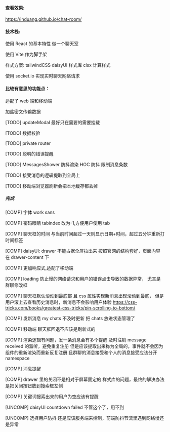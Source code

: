 #### 查看效果:

https://induang.github.io/chat-room/

#### 技术栈:

使用 React 的基本特性 做一个聊天室

使用 Vite 作为脚手架

样式方案: tailwindCSS daisyUI 样式库 clsx 计算样式

使用 socket.io 实现实时聊天网络请求

#### 比较有意思的功能点：

适配了 web 端和移动端

加盐密文传输数据

[TODO] updateModal 最好只在需要的需要挂载

[TODO] 数据校验

[TODO] private router

[TODO] 聪明的错误提醒

[TODO] MessagesShower 防抖渲染 HOC 防抖 限制消息条数

[TODO] 接受消息的逻辑提取到全局上

[TODO] 移动端浏览器刷新会把本地缓存都丢掉

##### 完成

[COMP] 字体 work sans

[COMP] 密码眼睛 tabindex 改为-1,方便用户使用 tab

[COMP] 聊天框的时间 与当前时间超过一天则显示日期+时间，超过五分钟重新打时间标签

[COMP] daisyUI: drawer 不能占据全屏拉出来
按照官网的结构套好，页面内容在 drawer-content 下

[COMP] 更加响应式,适配了移动端

[COMP] loading 防止慢的网络请求和用户的错误点击导致的数据异常， 尤其是群聊修改框

[COMP] 聊天框默认滚动到最底部 且 css 属性实现新消息出现滚动到最底， 但是用户滚上去查看历史消息时，新消息不会影响用户体验
https://css-tricks.com/books/greatest-css-tricks/pin-scrolling-to-bottom/

[COMP] 发新消息 my chats 不及时更新 把 chats 放进状态管理了

[COMP] 移动端 聊天框回退不应该是刷新式的

[COMP] 渲染逻辑有问题，发一条消息会有多个提醒 及时注销 message received 的监听，避免重复注册 但是应该提取出来称为全局的，事件就不会因为组件的重新渲染而重新反复注册 且群聊的消息接受和个人的消息接受应该分开 namespace

[COMP] 消息提醒

[COMP] drawer 里的关闭不是相对于屏幕固定的 样式库的问题，最终的解决办法是把关闭按钮放到搜索框左侧

[COMP] 关键词搜索出来的用户为空应该有提醒

[UNCOMP] daisyUI countdown failed 不管这个了，用不到

[UNCOMP] 选择用户防抖 还是应该服务端来控制，前端防抖节流里遇到网络慢还是异常
